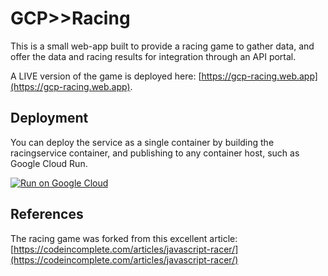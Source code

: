 # GCP>>Racing
This is a small web-app built to provide a racing game to gather data, and offer the data and racing results for integration through an API portal.

A LIVE version of the game is deployed here: [https://gcp-racing.web.app](https://gcp-racing.web.app).

## Deployment
You can deploy the service as a single container by building the racingservice container, and publishing to any container host, such as Google Cloud Run.

[![Run on Google Cloud](https://deploy.cloud.run/button.svg)](https://deploy.cloud.run?dir=racingservice)

## References
The racing game was forked from this excellent article: [https://codeincomplete.com/articles/javascript-racer/](https://codeincomplete.com/articles/javascript-racer/)
